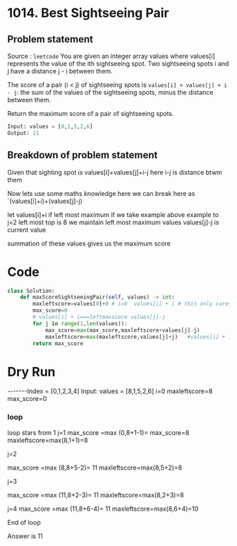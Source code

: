 # 1014. Best Sightseeing Pair

## Problem statement

Source : `leetcode`
You are given an integer array values where values[i] represents the value of the ith sightseeing spot. Two sightseeing spots i and j have a distance j - i between them.

The score of a pair (i < j) of sightseeing spots is `values[i] + values[j] + i - j`: the sum of the values of the sightseeing spots, minus the distance between them.

Return the maximum score of a pair of sightseeing spots.

```python
Input: values = [8,1,5,2,6]
Output: 11
```

## Breakdown of problem statement

Given that sighting spot is values[i]+values[j]+i-j  here i-j is distance btwm them

Now lets use some maths knowledge here  we can break here as `(values[i]+i)+(values[j]-j)

let values[i]+i if left most maximum  if we take example above example to j=2 left most top is 8 we maintain left most maximum values
values[j]-j is current value

summation of these values gives us the maximum score 

# Code

```python
class Solution:
    def maxScoreSightseeingPair(self, values) -> int:
        maxleftscore=values[0]+0 # i=0  values[i] + i # this only cares abou max of left 
        max_score=0
        # values[i] + i===leftmaxscore values[j]-j
        for j in range(1,len(values)):
            max_score=max(max_score,maxleftscore+values[j]-j)
            maxleftscore=max(maxleftscore,values[j]+j)   #values[i] + i
        return max_score
```

# Dry Run

-------Index =  [0,1,2,3,4]
Input: values = [8,1,5,2,6]
i=0
maxleftscore=8
max_score=0

### loop

loop stars from 1
j=1
max_score =max (0,8+1-1)= max_score=8
maxleftscore=max(8,1+1)=8

j=2

max_score =max (8,8+5-2)= 11
maxleftscore=max(8,5+2)=8

j=3

max_score =max (11,8+2-3)= 11
maxleftscore=max(8,2+3)=8

j=4
max_score =max (11,8+6-4)= 11
maxleftscore=max(8,6+4)=10

End of loop

Answer is 11






